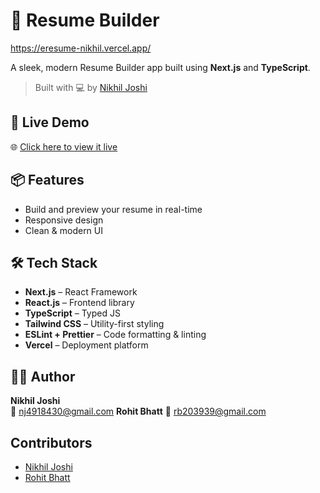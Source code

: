 # 📄 Resume Builder
https://eresume-nikhil.vercel.app/

A sleek, modern Resume Builder app built using **Next.js** and **TypeScript**.

> Built with 💻 by [Nikhil Joshi](mailto:nj4918430@gmail.com)

## 🚀 Live Demo
🌐 [Click here to view it live](https://eresume-nikhil.vercel.app)

## 📦 Features
- Build and preview your resume in real-time
- Responsive design
- Clean & modern UI


## 🛠 Tech Stack
- **Next.js** – React Framework
- **React.js** – Frontend library
- **TypeScript** – Typed JS
- **Tailwind CSS** – Utility-first styling
- **ESLint + Prettier** – Code formatting & linting
- **Vercel** – Deployment platform


## 🧑‍💻 Author
**Nikhil Joshi**  
📧 [nj4918430@gmail.com](mailto:nj4918430@gmail.com)
**Rohit Bhatt**
📧 [rb203939@gmail.com](mailto:rb203939@gmail.com)

## Contributors

- [Nikhil Joshi](https://github.com/nikhiljoshi812)  
- [Rohit Bhatt](https://github.com/Rohit0909-ux) 




